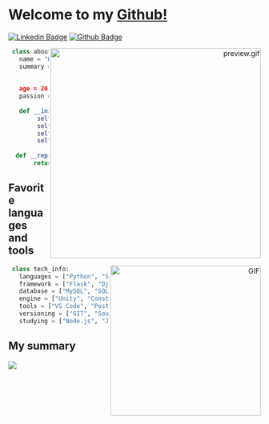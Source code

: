 # Welcome to my [Github!](https://github.com/karlapereira#)
[![Linkedin Badge](https://img.shields.io/badge/-LinkedIn-blue?style=flat-square&logo=Linkedin&logoColor=white&link=https://www.linkedin.com/in/thalesgoncalves/)](https://www.linkedin.com/in/karla-pereira-ba0021117/)
[![Github Badge](https://img.shields.io/badge/-Github-000?style=flat-square&logo=Github&logoColor=white&link=https://github.com/thales-goncalves)](https://github.com/karlapereira)

<p align="right">
<img align="right" src="https://media0.giphy.com/media/L8K62iTDkzGX6/giphy.gif" alt="preview.gif" width="420">
</p>

```Python
 class about_me:
   name = "Karla Pereira"
   summary = "Computer engineering at Inatel (2018/2), developer 
            at Inatel Competence Center, i love learn about technologies
            "
   age = 26
   passion = "Games, series/animes, coding and economy"
   
   def __init__(self, name, summay, age, passion):
        self.name = name
        self.summary = summary
        self.age = age
        self.passion = passion
        
  def __repr__(self, ):
       return {"name": self.name, "sumamy": self.summary, "age": age, "passion": passion}
```

## Favorite languages and tools

<p align="right">
 <img align="right" alt="GIF" src="https://media.giphy.com/media/xT9IgzoKnwFNmISR8I/giphy.gif" width="300"/>
</p>

```Python
 class tech_info:
   languages = ["Python", "SQL", "C", "C++", "Java", "C#", "JavaScript"]
   framework = ["Flask", "Django"]
   database = ["MySQL", "SQLite", "MongoDB"]
   engine = ["Unity", "Construct2"]
   tools = ["VS Code", "Postman"]
   versioning = ["GIT", "Sourcetree", "Jira"]
   studying = ["Node.js", "JavaScript/TypeScript", "Angular9"]
```

<!--
<p align="left">
  <img src="https://github.com/MikeCodesDotNET/ColoredBadges/blob/master/svg/dev/languages/python.svg" alt="Python">
  <img src="https://github.com/MikeCodesDotNET/ColoredBadges/blob/master/svg/dev/tools/visualstudio_code.svg" alt="VS Code">
  <img src="https://github.com/MikeCodesDotNET/ColoredBadges/blob/master/svg/dev/tools/visualstudio.svg" alt="Visual Studio">
  <img src="https://github.com/MikeCodesDotNET/ColoredBadges/blob/master/svg/dev/services/google_cloud_platform.svg" alt="Google Cloud">
  <img src="https://github.com/MikeCodesDotNET/ColoredBadges/blob/master/svg/dev/services/azure.svg" alt="Azure" style="vertical-align:top; margin:4px">
</p>
-->

## My summary

<p align="left">
 <img src="https://github-readme-stats.vercel.app/api?username=karlapereira&show_icons=true">
</p>



<!--
**karlapereira/karlapereira** is a ✨ _special_ ✨ repository because its `README.md` (this file) appears on your GitHub profile.

Here are some ideas to get you started:
![icons8-vue-js-50](https://user-images.githubusercontent.com/11820690/87189596-4d564000-c2c7-11ea-9bf7-ff6de1631dfa.png)


- 🔭 I’m currently working on ...
- 🌱 I’m currently learning ...
- 👯 I’m looking to collaborate on ...
- 🤔 I’m looking for help with ...
- 💬 Ask me about ...
- 📫 How to reach me: ...
